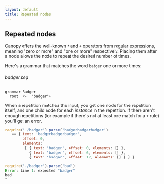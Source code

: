 ```yaml
---
layout: default
title: Repeated nodes
---
```


## Repeated nodes

Canopy offers the well-known `*` and `+` operators from regular expressions,
meaning "zero or more" and "one or more" respectively. Placing them after a node
allows the node to repeat the desired number of times.

Here's a grammar that matches the word `badger` one or more times:

###### badger.peg

    grammar Badger
      root  <-  "badger"+

When a repetition matches the input, you get one node for the repetition itself,
and one child node for each *instance* in the repetition. If there aren't enough
repetitions (for example if there's not at least one match for a `+` rule)
you'll get an error.

```js
require('./badger').parse('badgerbadgerbadger')
   == { text: 'badgerbadgerbadger',
        offset: 0,
        elements: 
         [ { text: 'badger', offset: 0, elements: [] },
           { text: 'badger', offset: 6, elements: [] },
           { text: 'badger', offset: 12, elements: [] } ] }

require('./badger').parse('bad')
Error: Line 1: expected "badger"
bad
^
```
